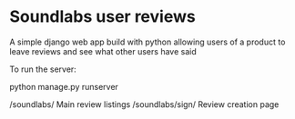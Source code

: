 # Soundlabs user reviews
 A simple django web app build with python allowing users of a product to leave reviews and see what other users have said 

To run the server:

python manage.py runserver 

/soundlabs/       		Main review listings 
/soundlabs/sign/		Review creation page 

